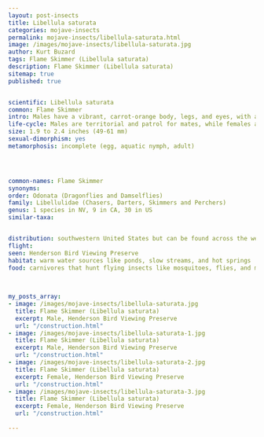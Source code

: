 ```yaml
---
layout: post-insects
title: Libellula saturata
categories: mojave-insects
permalink: mojave-insects/libellula-saturata.html
image: /images/mojave-insects/libellula-saturata.jpg
author: Kurt Buzard
tags: Flame Skimmer (Libellula saturata)
description: Flame Skimmer (Libellula saturata)
sitemap: true
published: true


scientific: Libellula saturata
common: Flame Skimmer
intro: Males have a vibrant, carrot-orange body, legs, and eyes, with amber coloring on their wings. Females are typically paler, with a muted burnt-orange body and less extensive orange on their wings.
life-cycle: Males are territorial and patrol for mates, while females are duller and solitary after laying eggs. Both adults and aquatic nymphs are voracious predators, feeding on insects and other small aquatic creatures, making them beneficial for pest control.
size: 1.9 to 2.4 inches (49-61 mm)
sexual-dimorphism: yes
metamorphosis: incomplete (egg, aquatic nymph, adult)




common-names: Flame Skimmer
synonyms: 
order: Odonata (Dragonflies and Damselflies)
family: Libellulidae (Chasers, Darters, Skimmers and Perchers)
genus: 1 species in NV, 9 in CA, 30 in US
similar-taxa: 


distribution: southwestern United States but can be found across the western US
flight: 
seen: Henderson Bird Viewing Preserve
habitat: warm water sources like ponds, slow streams, and hot springs
food: carnivores that hunt flying insects like mosquitoes, flies, and moths by perching and darting out to catch prey
 
   

my_posts_array:
- image: /images/mojave-insects/libellula-saturata.jpg
  title: Flame Skimmer (Libellula saturata)
  excerpt: Male, Henderson Bird Viewing Preserve
  url: "/construction.html"
- image: /images/mojave-insects/libellula-saturata-1.jpg
  title: Flame Skimmer (Libellula saturata)
  excerpt: Male, Henderson Bird Viewing Preserve
  url: "/construction.html"
- image: /images/mojave-insects/libellula-saturata-2.jpg
  title: Flame Skimmer (Libellula saturata)
  excerpt: Female, Henderson Bird Viewing Preserve
  url: "/construction.html"
- image: /images/mojave-insects/libellula-saturata-3.jpg
  title: Flame Skimmer (Libellula saturata)
  excerpt: Female, Henderson Bird Viewing Preserve
  url: "/construction.html"
 
---
```

  
  
 <p></p>
  